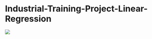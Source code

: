 # Industrial-Training-Project-Linear-Regression


![](https://user-images.githubusercontent.com/42354197/75095639-fc1a0e00-55bc-11ea-8f6e-8a984b05b100.png)
